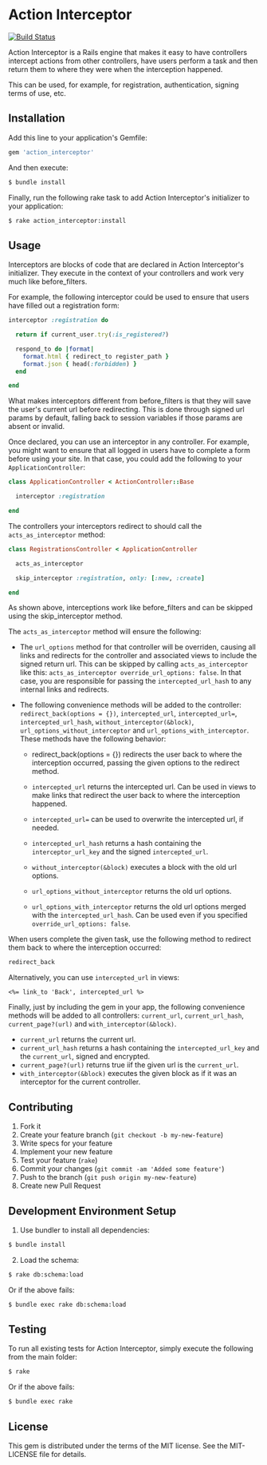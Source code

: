 # Action Interceptor

[![Build Status](https://travis-ci.org/openstax/action_interceptor.svg?branch=master)](https://travis-ci.org/openstax/action_interceptor)

Action Interceptor is a Rails engine that makes it easy to have controllers intercept
actions from other controllers, have users perform a task and then return them to where
they were when the interception happened.

This can be used, for example, for registration, authentication, signing terms of use, etc.

## Installation

Add this line to your application's Gemfile:

```rb
gem 'action_interceptor'
```

And then execute:

```sh
$ bundle install
```

Finally, run the following rake task to add
Action Interceptor's initializer to your application:

```sh
$ rake action_interceptor:install
```

## Usage

Interceptors are blocks of code that are declared in Action Interceptor's
initializer. They execute in the context of your controllers and work
very much like before_filters.

For example, the following interceptor could be used to ensure that users
have filled out a registration form:

```rb
interceptor :registration do

  return if current_user.try(:is_registered?)

  respond_to do |format|
    format.html { redirect_to register_path }
    format.json { head(:forbidden) }
  end

end
```

What makes interceptors different from before_filters is that they will
save the user's current url before redirecting. This is done through
signed url params by default, falling back to session variables if those
params are absent or invalid.

Once declared, you can use an interceptor in any controller. For example,
you might want to ensure that all logged in users have to complete
a form before using your site. In that case, you could add the following
to your `ApplicationController`:

```rb
class ApplicationController < ActionController::Base

  interceptor :registration

end
```

The controllers your interceptors redirect to should
call the `acts_as_interceptor` method:

```rb
class RegistrationsController < ApplicationController

  acts_as_interceptor

  skip_interceptor :registration, only: [:new, :create]

end
```

As shown above, interceptions work like before_filters and
can be skipped using the skip_interceptor method.

The `acts_as_interceptor` method will ensure the following:

- The `url_options` method for that controller will be overriden, causing all
  links and redirects for the controller and associated views to include
  the signed return url. This can be skipped by calling `acts_as_interceptor`
  like this: `acts_as_interceptor override_url_options: false`. In that case,
  you are responsible for passing the `intercepted_url_hash` to any internal
  links and redirects.

- The following convenience methods will be added to the controller:
  `redirect_back(options = {})`, `intercepted_url`, `intercepted_url=`,
  `intercepted_url_hash`, `without_interceptor(&block)`,
  `url_options_without_interceptor` and `url_options_with_interceptor`.
  These methods have the following behavior:

  - redirect_back(options = {}) redirects the user back to where the
    interception occurred, passing the given options to the redirect method.

  - `intercepted_url` returns the intercepted url. Can be used in views to make
    links that redirect the user back to where the interception happened.

  - `intercepted_url=` can be used to overwrite the intercepted url, if needed.

  - `intercepted_url_hash` returns a hash containing the `interceptor_url_key`
    and the signed `intercepted_url`.

  - `without_interceptor(&block)` executes a block with the old url options.

  - `url_options_without_interceptor` returns the old url options.

  - `url_options_with_interceptor` returns the old url options merged with
    the `intercepted_url_hash`. Can be used even if you specified
    `override_url_options: false`.

When users complete the given task, use the following method to
redirect them back to where the interception occurred:

```rb
redirect_back
```

Alternatively, you can use `intercepted_url` in views:

```erb
<%= link_to 'Back', intercepted_url %>
```

Finally, just by including the gem in your app, the following convenience
methods will be added to all controllers: `current_url`, `current_url_hash`,
`current_page?(url)` and `with_interceptor(&block)`.

- `current_url` returns the current url.
- `current_url_hash` returns a hash containing the `intercepted_url_key` and the
  `current_url`, signed and encrypted.
- `current_page?(url)` returns true iif the given url is the `current_url`.
- `with_interceptor(&block)` executes the given block as if it was an
  interceptor for the current controller.

## Contributing

1. Fork it
2. Create your feature branch (`git checkout -b my-new-feature`)
3. Write specs for your feature
4. Implement your new feature
5. Test your feature (`rake`)
6. Commit your changes (`git commit -am 'Added some feature'`)
7. Push to the branch (`git push origin my-new-feature`)
8. Create new Pull Request

## Development Environment Setup

1. Use bundler to install all dependencies:

  ```sh
  $ bundle install
  ```

2. Load the schema:

  ```sh
  $ rake db:schema:load
  ```

  Or if the above fails:

  ```sh
  $ bundle exec rake db:schema:load
  ```

## Testing

To run all existing tests for Action Interceptor,
simply execute the following from the main folder:

```sh
$ rake
```

Or if the above fails:

```sh
$ bundle exec rake
```

## License

This gem is distributed under the terms of the MIT license.
See the MIT-LICENSE file for details.
